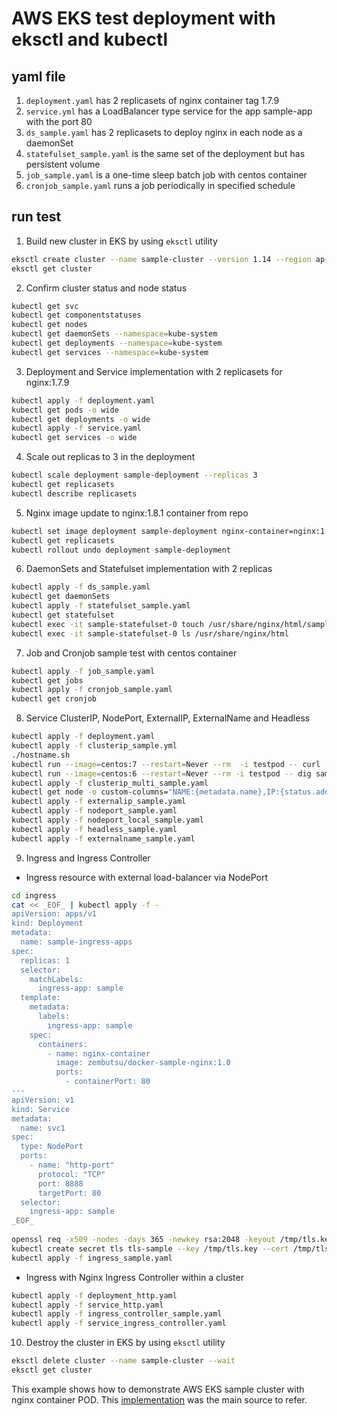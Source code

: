 # AWS EKS test deployment with eksctl and kubectl
 
## yaml file

1. `deployment.yaml` has 2 replicasets of nginx container tag 1.7.9
2. `service.yml` has a LoadBalancer type service for the app sample-app with the port 80
3. `ds_sample.yaml` has 2 replicasets to deploy nginx in each node as a daemonSet
4. `statefulset_sample.yaml` is the same set of the deployment but has persistent volume
5. `job_sample.yaml` is a one-time sleep batch job with centos container
6. `cronjob_sample.yaml` runs a job periodically in specified schedule
 
## run test
 
1. Build new cluster in EKS by using `eksctl` utility
```sh
eksctl create cluster --name sample-cluster --version 1.14 --region ap-northeast-1 --nodegroup-name sample-eks-workers --node-type t2.micro --nodes 2 --node-ami auto
eksctl get cluster
```
2. Confirm cluster status and node status
```sh
kubectl get svc
kubectl get componentstatuses
kubectl get nodes
kubectl get daemonSets --namespace=kube-system
kubectl get deployments --namespace=kube-system
kubectl get services --namespace=kube-system
```
3. Deployment and Service implementation with 2 replicasets for nginx:1.7.9
```sh
kubectl apply -f deployment.yaml
kubectl get pods -o wide
kubectl get deployments -o wide
kubectl apply -f service.yaml
kubectl get services -o wide
```
4. Scale out replicas to 3 in the deployment
```sh
kubectl scale deployment sample-deployment --replicas 3
kubectl get replicasets
kubectl describe replicasets
```
5. Nginx image update to nginx:1.8.1 container from repo
```sh
kubectl set image deployment sample-deployment nginx-container=nginx:1.8.1
kubectl get replicasets
kubectl rollout undo deployment sample-deployment
```
6. DaemonSets and Statefulset implementation with 2 replicas
```sh
kubectl apply -f ds_sample.yaml
kubectl get daemonSets
kubectl apply -f statefulset_sample.yaml
kubectl get statefulset
kubectl exec -it sample-statefulset-0 touch /usr/share/nginx/html/sample.html
kubectl exec -it sample-statefulset-0 ls /usr/share/nginx/html
```
7. Job and Cronjob sample test with centos container
```sh
kubectl apply -f job_sample.yaml
kubectl get jobs
kubectl apply -f cronjob_sample.yaml
kubectl get cronjob
```
8. Service ClusterIP, NodePort, ExternalIP, ExternalName and Headless
```sh
kubectl apply -f deployment.yaml
kubectl apply -f clusterip_sample.yml
./hostname.sh
kubectl run --image=centos:7 --restart=Never --rm  -i testpod -- curl -s http://sample-clusterip:8080
kubectl run --image=centos:6 --restart=Never --rm -i testpod -- dig sample-clusterip.default.svc.cluster.local
kubectl apply -f clusterip_multi_sample.yaml
kubectl get node -o custom-columns="NAME:{metadata.name},IP:{status.addresses[].address}"
kubectl apply -f externalip_sample.yaml
kubectl apply -f nodeport_sample.yaml
kubectl apply -f nodeport_local_sample.yaml
kubectl apply -f headless_sample.yaml
kubectl apply -f externalname_sample.yaml
```
9. Ingress and Ingress Controller
- Ingress resource with external load-balancer via NodePort
```sh
cd ingress
cat << _EOF_ | kubectl apply -f -
apiVersion: apps/v1
kind: Deployment
metadata:
  name: sample-ingress-apps
spec:
  replicas: 1
  selector:
    matchLabels:
      ingress-app: sample
  template:
    metadata:
      labels:
        ingress-app: sample
    spec:
      containers:
        - name: nginx-container
          image: zembutsu/docker-sample-nginx:1.0
          ports:
            - containerPort: 80
---
apiVersion: v1
kind: Service
metadata:
  name: svc1
spec:
  type: NodePort
  ports:
    - name: "http-port"
      protocol: "TCP"
      port: 8888
      targetPort: 80
  selector:
    ingress-app: sample
_EOF_
  
openssl req -x509 -nodes -days 365 -newkey rsa:2048 -keyout /tmp/tls.key -out /tmp/tls.crt -subj "/CN=sample.example.com"
kubectl create secret tls tls-sample --key /tmp/tls.key --cert /tmp/tls.crt
kubectl apply -f ingress_sample.yaml
```
- Ingress with Nginx Ingress Controller within a cluster
```sh
kubectl apply -f deployment_http.yaml
kubectl apply -f service_http.yaml
kubectl apply -f ingress_controller_sample.yaml
kubectl apply -f service_ingress_controller.yaml 
```
10. Destroy the cluster in EKS by using `eksctl` utility
```sh
eksctl delete cluster --name sample-cluster --wait
eksctl get cluster
```
 
This example shows how to demonstrate AWS EKS sample cluster with nginx container POD. This [implementation][imp] was the main source to refer.
 
[imp]: https://thinkit.co.jp/article/13289 
